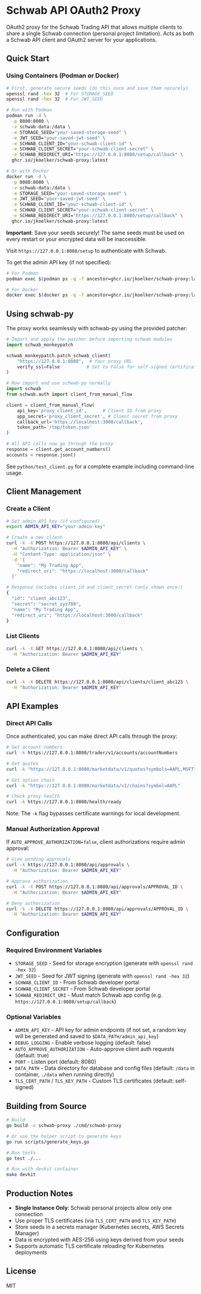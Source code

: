 # Schwab API OAuth2 Proxy

OAuth2 proxy for the Schwab Trading API that allows multiple clients to share
a single Schwab connection (personal project limitation). Acts as both a
Schwab API client and OAuth2 server for your applications.

## Quick Start

### Using Containers (Podman or Docker)

```bash
# First, generate secure seeds (do this once and save them securely)
openssl rand -hex 32  # For STORAGE_SEED
openssl rand -hex 32  # For JWT_SEED

# Run with Podman
podman run -d \
  -p 8080:8080 \
  -v schwab-data:/data \
  -e STORAGE_SEED="your-saved-storage-seed" \
  -e JWT_SEED="your-saved-jwt-seed" \
  -e SCHWAB_CLIENT_ID="your-schwab-client-id" \
  -e SCHWAB_CLIENT_SECRET="your-schwab-client-secret" \
  -e SCHWAB_REDIRECT_URI="https://127.0.0.1:8080/setup/callback" \
  ghcr.io/jkoelker/schwab-proxy:latest

# Or with Docker
docker run -d \
  -p 8080:8080 \
  -v schwab-data:/data \
  -e STORAGE_SEED="your-saved-storage-seed" \
  -e JWT_SEED="your-saved-jwt-seed" \
  -e SCHWAB_CLIENT_ID="your-schwab-client-id" \
  -e SCHWAB_CLIENT_SECRET="your-schwab-client-secret" \
  -e SCHWAB_REDIRECT_URI="https://127.0.0.1:8080/setup/callback" \
  ghcr.io/jkoelker/schwab-proxy:latest
```

**Important**: Save your seeds securely! The same seeds must be used on every
restart or your encrypted data will be inaccessible.

Visit `https://127.0.0.1:8080/setup` to authenticate with Schwab.

To get the admin API key (if not specified):
```bash
# For Podman
podman exec $(podman ps -q -f ancestor=ghcr.io/jkoelker/schwab-proxy:latest) cat /data/admin_api_key

# For Docker
docker exec $(docker ps -q -f ancestor=ghcr.io/jkoelker/schwab-proxy:latest) cat /data/admin_api_key
```

## Using schwab-py

The proxy works seamlessly with schwab-py using the provided patcher:

```python
# Import and apply the patcher before importing schwab modules
import schwab_monkeypatch

schwab_monkeypatch.patch_schwab_client(
    "https://127.0.0.1:8080",  # Your proxy URL
    verify_ssl=False          # Set to False for self-signed certificates
)

# Now import and use schwab-py normally
import schwab
from schwab.auth import client_from_manual_flow

client = client_from_manual_flow(
    api_key='proxy_client_id',      # Client ID from proxy
    app_secret='proxy_client_secret', # Client secret from proxy
    callback_url='https://localhost:3000/callback',
    token_path='/tmp/token.json'
)

# All API calls now go through the proxy
response = client.get_account_numbers()
accounts = response.json()
```

See `python/test_client.py` for a complete example including command-line usage.

## Client Management

### Create a Client

```bash
# Set admin API key (if configured)
export ADMIN_API_KEY="your-admin-key"

# Create a new client
curl -k -X POST https://127.0.0.1:8080/api/clients \
  -H "Authorization: Bearer $ADMIN_API_KEY" \
  -H "Content-Type: application/json" \
  -d '{
    "name": "My Trading App",
    "redirect_uri": "https://localhost:3000/callback"
  }'

# Response includes client_id and client_secret (only shown once!)
{
  "id": "client_abc123",
  "secret": "secret_xyz789",
  "name": "My Trading App",
  "redirect_uri": "https://localhost:3000/callback"
}
```

### List Clients

```bash
curl -k -X GET https://127.0.0.1:8080/api/clients \
  -H "Authorization: Bearer $ADMIN_API_KEY"
```

### Delete a Client

```bash
curl -k -X DELETE https://127.0.0.1:8080/api/clients/client_abc123 \
  -H "Authorization: Bearer $ADMIN_API_KEY"
```

## API Examples

### Direct API Calls

Once authenticated, you can make direct API calls through the proxy:

```bash
# Get account numbers
curl -k https://127.0.0.1:8080/trader/v1/accounts/accountNumbers

# Get quotes
curl -k "https://127.0.0.1:8080/marketdata/v1/quotes?symbols=AAPL,MSFT"

# Get option chain
curl -k "https://127.0.0.1:8080/marketdata/v1/chains?symbol=AAPL"

# Check proxy health
curl -k https://127.0.0.1:8080/health/ready
```

Note: The `-k` flag bypasses certificate warnings for local development.


### Manual Authorization Approval

If `AUTO_APPROVE_AUTHORIZATION=false`, client authorizations require admin
approval:

```bash
# View pending approvals
curl -k https://127.0.0.1:8080/api/approvals \
  -H "Authorization: Bearer $ADMIN_API_KEY"

# Approve authorization
curl -k -X POST https://127.0.0.1:8080/api/approvals/APPROVAL_ID \
  -H "Authorization: Bearer $ADMIN_API_KEY"

# Deny authorization
curl -k -X DELETE https://127.0.0.1:8080/api/approvals/APPROVAL_ID \
  -H "Authorization: Bearer $ADMIN_API_KEY"
```

## Configuration

### Required Environment Variables

- `STORAGE_SEED` - Seed for storage encryption (generate
     with `openssl rand -hex 32`)
- `JWT_SEED` - Seed for JWT signing (generate with `openssl rand -hex 32`)
- `SCHWAB_CLIENT_ID` - From Schwab developer portal
- `SCHWAB_CLIENT_SECRET` - From Schwab developer portal
- `SCHWAB_REDIRECT_URI` - Must match Schwab app config (e.g.
    `https://127.0.0.1:8080/setup/callback`)

### Optional Variables

- `ADMIN_API_KEY` - API key for admin endpoints (if not set, a random key will
    be generated and saved to `$DATA_PATH/admin_api_key`)
- `DEBUG_LOGGING` - Enable verbose logging (default: false)
- `AUTO_APPROVE_AUTHORIZATION` - Auto-approve client auth requests
    (default: true)
- `PORT` - Listen port (default: 8080)
- `DATA_PATH` - Data directory for database and config files (default: `/data`
    in container, `./data` when running directly)
- `TLS_CERT_PATH` / `TLS_KEY_PATH` - Custom TLS certificates
    (default: self-signed)

## Building from Source

```bash
# Build
go build -o schwab-proxy ./cmd/schwab-proxy

# Or use the helper script to generate keys
go run scripts/generate_keys.go

# Run tests
go test ./...

# Run with devkit container
make devkit
```

## Production Notes

- **Single Instance Only**: Schwab personal projects allow only one connection
- Use proper TLS certificates (via `TLS_CERT_PATH` and `TLS_KEY_PATH`)
- Store seeds in a secrets manager (Kubernetes secrets, AWS Secrets Manager)
- Data is encrypted with AES-256 using keys derived from your seeds
- Supports automatic TLS certificate reloading for Kubernetes deployments

## License

MIT
